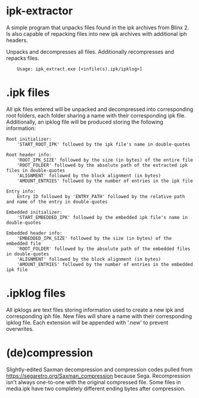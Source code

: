# ipk-extractor
A simple program that unpacks files found in the ipk archives from Blinx 2.
Is also capable of repacking files into new ipk archives with additional iph headers.

Unpacks and decompresses all files. Additionally recompresses and repacks files.
        
        Usage: ipk_extract.exe [<infile(s).ipk/ipklog>]

# .ipk files
All ipk files entered will be unpacked and decompressed into corresponding root folders,
each folder sharing a name with their corresponding ipk file.
Additionally, an ipklog file will be produced storing the following information:
    
    Root initializer:
        'START_ROOT_IPK' followed by the ipk file's name in double-quotes
    
    Root header info:
        'ROOT_IPK_SIZE' followed by the size (in bytes) of the entire file
        'ROOT_FOLDER' followed by the absolute path of the extracted ipk files in double-quotes
        'ALIGNMENT' followed by the block alignment (in bytes)
        'AMOUNT_ENTRIES' followed by the number of entries in the ipk file
    
    Entry info:
        Entry ID followed by 'ENTRY_PATH' followed by the relative path and name of the entry in double-quotes
    
    Embedded initializer:
        'START_EMBEDDED_IPK' followed by the embedded ipk file's name in double-quotes
    
    Embedded header info:
        'EMBEDDED_IPK_SIZE' followed by the size (in bytes) of the embedded file
        'ROOT_FOLDER' followed by the absolute path of the embedded files in double-quotes
        'ALIGNMENT' followed by the block alignment (in bytes)
        'AMOUNT_ENTRIES' followed by the number of entries in the embedded ipk file


# .ipklog files
All ipklogs are text files storing information used to create a new ipk and corresponding iph file.
New files will share a name with their corresponding ipklog file.
Each extension will be appended with '.new' to prevent overwrites.


# (de)compression
Slightly-edited Saxman decompression and compression codes pulled from https://segaretro.org/Saxman_compression because Sega.
Recompression isn't always one-to-one with the original compressed file.
    Some files in media.ipk have two completely different ending bytes after compression.